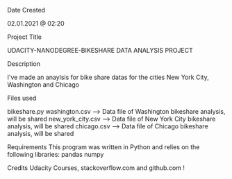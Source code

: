 Date Created

02.01.2021 @ 02:20

Project Title

UDACITY-NANODEGREE-BIKESHARE DATA ANALYSIS PROJECT

Description

I've made an anaylsis for bike share datas for the cities New York City, Washington and Chicago

Files used

bikeshare.py
washington.csv --> Data file of Washington bikeshare analysis, will be shared
new_york_city.csv --> Data file of New York City bikeshare analysis, will be shared
chicago.csv --> Data file of Chicago bikeshare analysis, will be shared

Requirements
This program was written in Python and relies on the following libraries:
pandas
numpy

Credits
Udacity Courses, stackoverflow.com and github.com !